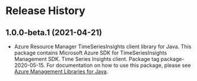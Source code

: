 # Release History

## 1.0.0-beta.1 (2021-04-21)

- Azure Resource Manager TimeSeriesInsights client library for Java. This package contains Microsoft Azure SDK for TimeSeriesInsights Management SDK. Time Series Insights client. Package tag package-2020-05-15. For documentation on how to use this package, please see [Azure Management Libraries for Java](https://aka.ms/azsdk/java/mgmt).
